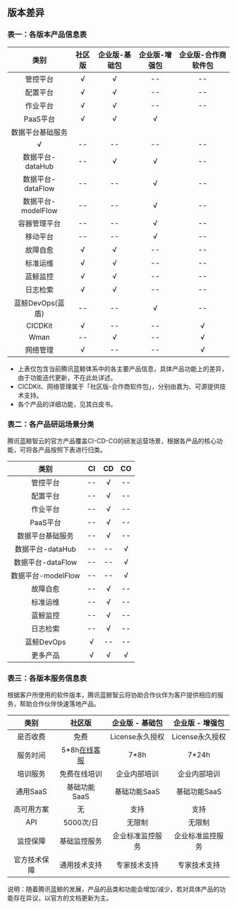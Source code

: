 ## 版本差异 


### 表一：各版本产品信息表

|       类别       | 社区版 | 企业版-基础包 | 企业版-增强包 | 企业版-合作商软件包 |
|:---------------:|:------:|:----------------:|:---------------:|:----------------:|
|        管控平台  |   √    |         √       |        --      |      --            |
|        配置平台  |   √    |         √       |        --      |        --          |
|        作业平台  |   √    |         √       |        --      |        --          |
|        PaaS平台  |   √    |         √       |         √      |    
|   数据平台基础服务
|   √     |         --       |         --       |        --          |    --          |
|   数据平台-dataHub|   --    |         √       |         √      |        --          |
| 数据平台-dataFlow|   --   |        --       |         √      |        --         |
|数据平台-modelFlow|   --   |        --       |         √      |        --         |
|     容器管理平台 |   --   |        --       |         √      |        --         |
|      移动平台    |   --   |        --       |         √      |        --         |
|      故障自愈    |   √    |         √       |        --      |        --         |
|      标准运维    |   √    |         √       |        --      |        --         |
|      蓝鲸监控    |   √    |         √       |        --      |        --         |
|      日志检索    |   √    |         √       |        --      |        --         |
|      蓝鲸DevOps(蓝盾)   |   --    |         --       |         √     |        --         |
|      CICDKit    |   √    |        --       |        --      |         √         |
|        Wman     |   --    |       √       |        --      |         √         |
|      网络管理    |   √    |        --       |        --      |         √         |


- 上表仅包含当前腾讯蓝鲸体系中的各主要产品信息，具体产品功能上的差异，由于功能迭代更新，不在此处详述。
- CICDKit、网络管理属于「社区版-合作商软件包」，分别由嘉为、可源提供技术支持。
- 各个产品的详细功能，见其白皮书。


### 表二：各产品研运场景分类

腾讯蓝鲸智云的官方产品覆盖CI-CD-CO的研发运营场景，根据各产品的核心功能，可将各产品按照下表进行归类。

|       类别       | CI  | CD  | CO  |
|:----------------:|:---:|:---:|:---:|
|     管控平台     | --  |  √  | --  |
|     配置平台     | --  |  √  | --  |
|     作业平台     | --  |  √  | --  |
|     PaaS平台     | --  |  √  | --  |
| 数据平台基础服务  | --  |  √  | --  |
| 数据平台-dataHub  | --  |  --  | √  |
| 数据平台-dataFlow  | --  |  --  | √  |
| 数据平台-modelFlow  | --  |  --  | √  |
|     故障自愈     | --  |  √  | --  |
|     标准运维     | --  |  √  | --  |
|     蓝鲸监控     | --  |  √  | --  |
|     日志检索     | --  |  √  | --  |
|     蓝鲸DevOps    |  √  |  --   | --  |
|     更多产品    |  √  |  √  |   √ |


### 表三：各版本服务信息表

根据客户所使用的软件版本，腾讯蓝鲸智云将协助合作伙伴为客户提供相应的服务，帮助合作伙伴快速落地产品。

| 类别    | 社区版   |   企业版 - 基础包    | 企业版 - 增强包    |
|:-------------:|:-----:| :-----: | :-----: |
| 是否收费  | 免费        | License永久授权   |  License永久授权   | 
| 服务时间  | 5*8h[在线客服](http://wpa.b.qq.com/cgi/wpa.php?ln=1&key=XzgwMDgwMjAwMV80NDMwOTZfODAwODAyMDAxXzJf) |   7*8h   | 7*24h   |  
| 培训服务  | 免费在线培训    |   企业内部培训  | 企业内部培训  |
| 通用SaaS |  基础功能SaaS    |   基础功能SaaS    |基础功能SaaS    |
| 高可用方案|    无   |   支持  | 支持  |
| API   | 5000次/日       | 无限制   |无限制   |
| 监控保障  | 基础监控服务    |   企业标准监控服务  |企业标准监控服务  |
| 官方技术保障  | 通用技术支持     |  专家技术支持     |专家技术支持     |


说明：随着腾讯蓝鲸的发展，产品的品类和功能会增加/减少，若对具体产品的功能存在异议，以官方的文档更新为主。





